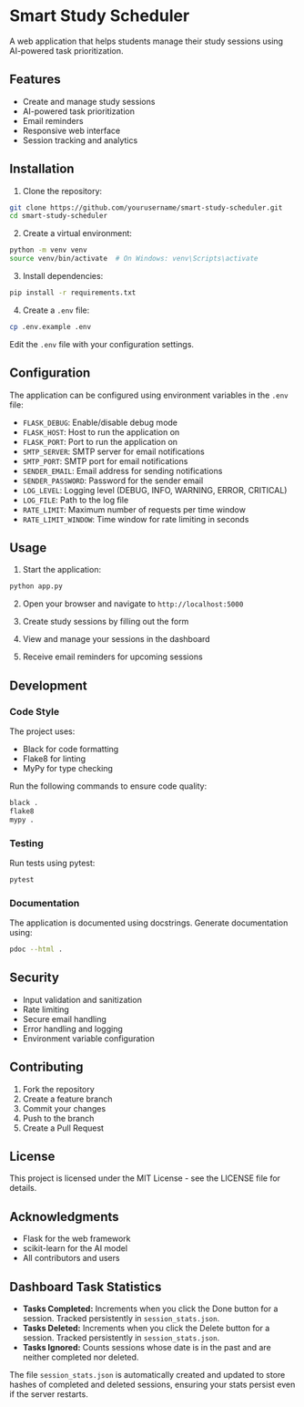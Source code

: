 # Smart Study Scheduler

A web application that helps students manage their study sessions using AI-powered task prioritization.

## Features

- Create and manage study sessions
- AI-powered task prioritization
- Email reminders
- Responsive web interface
- Session tracking and analytics

## Installation

1. Clone the repository:
```bash
git clone https://github.com/yourusername/smart-study-scheduler.git
cd smart-study-scheduler
```

2. Create a virtual environment:
```bash
python -m venv venv
source venv/bin/activate  # On Windows: venv\Scripts\activate
```

3. Install dependencies:
```bash
pip install -r requirements.txt
```

4. Create a `.env` file:
```bash
cp .env.example .env
```
Edit the `.env` file with your configuration settings.

## Configuration

The application can be configured using environment variables in the `.env` file:

- `FLASK_DEBUG`: Enable/disable debug mode
- `FLASK_HOST`: Host to run the application on
- `FLASK_PORT`: Port to run the application on
- `SMTP_SERVER`: SMTP server for email notifications
- `SMTP_PORT`: SMTP port for email notifications
- `SENDER_EMAIL`: Email address for sending notifications
- `SENDER_PASSWORD`: Password for the sender email
- `LOG_LEVEL`: Logging level (DEBUG, INFO, WARNING, ERROR, CRITICAL)
- `LOG_FILE`: Path to the log file
- `RATE_LIMIT`: Maximum number of requests per time window
- `RATE_LIMIT_WINDOW`: Time window for rate limiting in seconds

## Usage

1. Start the application:
```bash
python app.py
```

2. Open your browser and navigate to `http://localhost:5000`

3. Create study sessions by filling out the form

4. View and manage your sessions in the dashboard

5. Receive email reminders for upcoming sessions

## Development

### Code Style

The project uses:
- Black for code formatting
- Flake8 for linting
- MyPy for type checking

Run the following commands to ensure code quality:
```bash
black .
flake8
mypy .
```

### Testing

Run tests using pytest:
```bash
pytest
```

### Documentation

The application is documented using docstrings. Generate documentation using:
```bash
pdoc --html .
```

## Security

- Input validation and sanitization
- Rate limiting
- Secure email handling
- Error handling and logging
- Environment variable configuration

## Contributing

1. Fork the repository
2. Create a feature branch
3. Commit your changes
4. Push to the branch
5. Create a Pull Request

## License

This project is licensed under the MIT License - see the LICENSE file for details.

## Acknowledgments

- Flask for the web framework
- scikit-learn for the AI model
- All contributors and users

## Dashboard Task Statistics

- **Tasks Completed:** Increments when you click the Done button for a session. Tracked persistently in `session_stats.json`.
- **Tasks Deleted:** Increments when you click the Delete button for a session. Tracked persistently in `session_stats.json`.
- **Tasks Ignored:** Counts sessions whose date is in the past and are neither completed nor deleted.

The file `session_stats.json` is automatically created and updated to store hashes of completed and deleted sessions, ensuring your stats persist even if the server restarts.